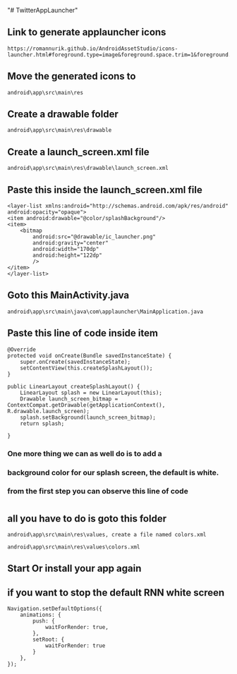 "# TwitterAppLauncher"

## Link to generate applauncher icons

    https://romannurik.github.io/AndroidAssetStudio/icons-launcher.html#foreground.type=image&foreground.space.trim=1&foreground.space.pad=0.05&foreColor=rgba(96%2C%20125%2C%20139%2C%200)&backColor=rgb(68%2C%20138%2C%20255)&crop=0&backgroundShape=square&effects=elevate&name=ic_launcher

## Move the generated icons to

    android\app\src\main\res

## Create a drawable folder

    android\app\src\main\res\drawable

## Create a launch_screen.xml file

    android\app\src\main\res\drawable\launch_screen.xml

## Paste this inside the launch_screen.xml file

    <layer-list xmlns:android="http://schemas.android.com/apk/res/android" android:opacity="opaque">
    <item android:drawable="@color/splashBackground"/>
    <item>
        <bitmap
            android:src="@drawable/ic_launcher.png"
            android:gravity="center"
            android:width="170dp"
            android:height="122dp"
            />
    </item>
    </layer-list>

## Goto this MainActivity.java

    android\app\src\main\java\com\applauncher\MainApplication.java

## Paste this line of code inside item

    @Override
    protected void onCreate(Bundle savedInstanceState) {
        super.onCreate(savedInstanceState);
        setContentView(this.createSplashLayout());
    }

    public LinearLayout createSplashLayout() {
        LinearLayout splash = new LinearLayout(this);
        Drawable launch_screen_bitmap = ContextCompat.getDrawable(getApplicationContext(), R.drawable.launch_screen);
        splash.setBackground(launch_screen_bitmap);
        return splash;

    }

### One more thing we can as well do is to add a

### background color for our splash screen, the default is white.

### from the first step you can observe this line of code

# <item android:drawable="@color/splashBackground"/>

## all you have to do is goto this folder

    android\app\src\main\res\values, create a file named colors.xml

    android\app\src\main\res\values\colors.xml

## Start Or install your app again

## if you want to stop the default RNN white screen

    Navigation.setDefaultOptions({
        animations: {
            push: {
                waitForRender: true,
            },
            setRoot: {
                waitForRender: true
            }
        },
    });
